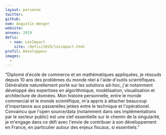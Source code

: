 ```yaml
---
layout: personne
twitter: 
github: 
nom: Augustin Wenger
website:
annees: 2019
defis: 
  - nom: LexImpact
    site: /defis/2019/leximpact.html
profil: Développeur
images:
  - 
---
```


"Diplomé d'école de commerce et en mathématiques appliquées, je résouds depuis 10 ans des problèmes du monde réel à l'aide d'outils scientifiques. Généraliste naturellement porté sur les solutions ad-hoc, j'ai notamment développé des expertises en algorithmique, modélisation, visualisation et architecture de données. Mon histoire personnelle, entre le monde commercial et le monde scientifique, m'a appris à attacher beaucoup d'importance aux passerelles jetées entre le technique et l'opérationel. Convaincu que l'open source/data (notamment dans ses implémentations par le secteur public) est une clef essentielle sur le chemin de la singularité, je m'engage dans ce défi avec l'envie de contribuer à son développement en France, en particulier autour des enjeux fiscaux, si essentiels."

